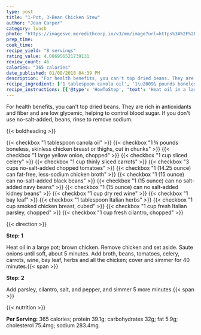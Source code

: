 ```yaml
---
type: post
title: "1-Pot, 3-Bean Chicken Stew"
author: "Jean Carper"
category: lunch
photo: "https://imagesvc.meredithcorp.io/v3/mm/image?url=https%3A%2F%2Fimages.media-allrecipes.com%2Fuserphotos%2F36904.jpg"
prep_time: 
cook_time: 
recipe_yield: "8 servings"
rating_value: 4.086956521739131
review_count: 46
calories: "365 calories"
date_published: 01/08/2018 04:39 PM
description: "For health benefits, you can't top dried beans. They are rich in antioxidants and fiber and are low glycemic, helping to control blood sugar. If you don't use no-salt-added, beans, rinse to remove sodium."
recipe_ingredient: ['1 tablespoon canola oil', '1\u2009¾ pounds boneless, skinless chicken breast or thighs, cut in chunks', '1 large yellow onion, chopped', '1 cup sliced celery', '1 cup thinly sliced carrots', '3 cups no-salt-added chopped tomatoes', '1 (14.25 ounce) can fat-free, less-sodium chicken broth', '1 (15 ounce) can no-salt-added black beans', '1 (15 ounce) can no salt-added navy beans', '1 (15 ounce) can no salt-added kidney beans', '1 cup dry red wine', '1 bay leaf', '1 tablespoon Italian herbs', '1 cup smoked chicken breast, cubed', '1 cup fresh Italian parsley, chopped', '1 cup fresh cilantro, chopped']
recipe_instructions: [{'@type': 'HowToStep', 'text': 'Heat oil in a large pot; brown chicken. Remove chicken and set aside. Saute onions until soft, about 5 minutes. Add broth, beans, tomatoes, celery, carrots, wine, bay leaf, herbs and all the chicken; cover and simmer for 40 minutes.\n'}, {'@type': 'HowToStep', 'text': 'Add parsley, cilantro, salt, and pepper, and simmer 5 more minutes.\n'}]
---
```


For health benefits, you can't top dried beans. They are rich in antioxidants and fiber and are low glycemic, helping to control blood sugar. If you don't use no-salt-added, beans, rinse to remove sodium. 

{{< boldheading >}}

{{< checkbox "1 tablespoon canola oil" >}}
{{< checkbox "1 ¾ pounds boneless, skinless chicken breast or thighs, cut in chunks" >}}
{{< checkbox "1 large yellow onion, chopped" >}}
{{< checkbox "1 cup sliced celery" >}}
{{< checkbox "1 cup thinly sliced carrots" >}}
{{< checkbox "3 cups no-salt-added chopped tomatoes" >}}
{{< checkbox "1 (14.25 ounce) can fat-free, less-sodium chicken broth" >}}
{{< checkbox "1 (15 ounce) can no-salt-added black beans" >}}
{{< checkbox "1 (15 ounce) can no salt-added navy beans" >}}
{{< checkbox "1 (15 ounce) can no salt-added kidney beans" >}}
{{< checkbox "1 cup dry red wine" >}}
{{< checkbox "1  bay leaf" >}}
{{< checkbox "1 tablespoon Italian herbs" >}}
{{< checkbox "1 cup smoked chicken breast, cubed" >}}
{{< checkbox "1 cup fresh Italian parsley, chopped" >}}
{{< checkbox "1 cup fresh cilantro, chopped" >}}


{{< direction >}}

**Step: 1**

Heat oil in a large pot; brown chicken. Remove chicken and set aside. Saute onions until soft, about 5 minutes. Add broth, beans, tomatoes, celery, carrots, wine, bay leaf, herbs and all the chicken; cover and simmer for 40 minutes.{{< span >}}

**Step: 2**

Add parsley, cilantro, salt, and pepper, and simmer 5 more minutes.{{< span >}}

{{< nutrition >}}

**Per Serving:** 365 calories; protein 39.1g; carbohydrates 32g; fat 5.9g; cholesterol 75.4mg; sodium 283.4mg.